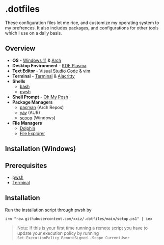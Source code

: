 # .dotfiles
These configuration files let me rice, and customize my operating system to my prefrences. It also includes packages, and configurations for other tools which I use on a daily basis.

## Overview
- **OS** - [Windows 11](https://www.microsoft.com/en-ca/software-download/windows11) & [Arch](https://archlinux.org/)
- **Desktop Environment** - [KDE Plasma](https://kde.org/plasma-desktop/)
- **Text Editor** - [Visual Studio Code](https://code.visualstudio.com/) & [vim](https://www.vim.org/)
- **Terminal** - [Terminal](https://apps.microsoft.com/store/detail/windows-terminal/9N0DX20HK701) & [Alacritty](https://github.com/alacritty/alacritty)
- **Shells**
  - [bash](https://www.gnu.org/software/bash/)
  - [pwsh](https://github.com/PowerShell/PowerShell)
- **Shell Prompt** - [Oh My Posh](https://ohmyposh.dev/)
- **Package Managers**
  - [pacman](https://wiki.archlinux.org/title/pacman) (Arch Repos)
  - [yay](https://github.com/Jguer/yay) (AUR)
  - [scoop](https://scoop.sh/) (Windows)
- **File Managers**
  - [Dolphin](https://apps.kde.org/dolphin/)
  - [File Explorer](https://en.wikipedia.org/wiki/File_Explorer)

## Installation (Windows)
## Prerequisites
- [pwsh](https://apps.microsoft.com/store/detail/powershell/9MZ1SNWT0N5D)
- [Terminal](https://apps.microsoft.com/store/detail/windows-terminal/9N0DX20HK701)

## Installation
Run the installation script through pwsh by
```pwsh
irm "raw.githubusercontent.com/xxiz/.dotfiles/main/setup.ps1" | iex
```
> Note: If this is your first time running a remote script you have to update your execution policy by running<br>
> `Set-ExecutionPolicy RemoteSigned -Scope CurrentUser`
